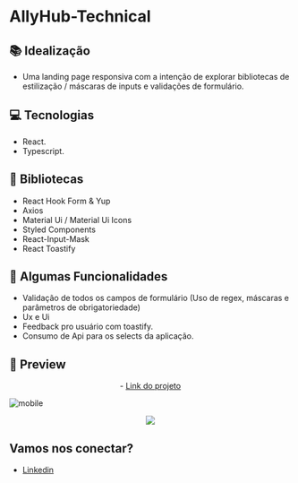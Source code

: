 # AllyHub-Technical

## 📚 Idealização 
- Uma landing page responsiva com a intenção de explorar bibliotecas de estilização / máscaras de inputs e validações de formulário.

## 💻 Tecnologias
- React.
- Typescript.

## 🔮 Bibliotecas

- React Hook Form & Yup
- Axios
- Material Ui / Material Ui Icons
- Styled Components
- React-Input-Mask
- React Toastify
 
## 🔆 Algumas Funcionalidades
- Validação de todos os campos de formulário (Uso de regex, máscaras e parâmetros de obrigatoriedade)
- Ux e Ui
- Feedback pro usuário com toastify.
- Consumo de Api para os selects da aplicação.

## 📱 Preview 
<p align="center"> - <a href="https://ally-technical.vercel.app/">Link do projeto</a> </p>

![mobile](https://user-images.githubusercontent.com/106371099/198822259-d6acc515-1952-443b-ae1f-daabff500ce3.png)
<p align="center">
  <img src="https://i.imgur.com/eSFCARE.png">
</p>

## Vamos nos conectar?
- [Linkedin](https://www.linkedin.com/in/gabrielmalafaia/)
